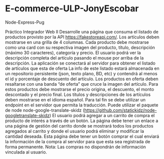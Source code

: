 # E-commerce-ULP-JonyEscobar
 Node-Express-Pug

Práctico Integrador Web II
Desarrolle una página que consuma el listado de productos provisto por la API
https://fakestoreapi.com/.
Los artículos deben mostrarse en una grilla de 4 columnas. Cada producto debe mostrarse
como una card con su respectiva imagen del producto, título, descripción (máximo 30
caracteres), categoría y precio.
El usuario podrá ver la descripción completa del artículo pasando el mouse por arriba de la
descripción.
La aplicación se conectará al servidor para obtener el listado de artículos que esta de oferta
La info de este listado estará almacenada en un repositorio persistente (json, texto plano,
BD, etc) y contendrá al menos el id y porcentaje de descuento del artículo.
Los productos en oferta deben resaltarse con una banda “de oferta” que cruce la imagen del
artículo. Para estos productos debe mostrarse el precio origina, el descuento, el monto
descontado y el precio final.
Los títulos y descripciones de los artículos deben mostrarse en el idioma español. Para tal
fin se debe utilizar un endpoint en el servidor que permita la traducción. Puede utilizar el
paquete de node node-google-translate-skidz (https://github.com/statickidz/node-googletranslate-skidz)
El usuario podrá agregar a un carrito de compra el producto de interés a través de un botón.
La página debe tener un enlace a una página de gestión del carrito donde se mostrará todos
los productos agregados al carrito y donde el usuario podrá eliminar y modificar la cantidad
deseada. Esta página debe tener un botón comprar el cual enviará la información de la
compra al servidor para que esta sea registrada de forma permanente.
Nota: Las compras no dispondrán de información vinculada al usuario.
